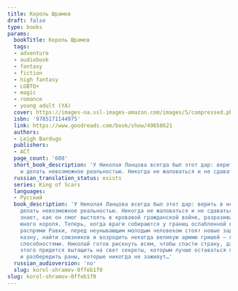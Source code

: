 ```yaml
---
title: Король Шрамов
draft: false
type: books
params:
  bookTitle: Король Шрамов
  tags:
  - adventure
  - audiobook
  - fantasy
  - fiction
  - high fantasy
  - LGBTQ+
  - magic
  - romance
  - young adult (YA)
  cover: https://images-na.ssl-images-amazon.com/images/S/compressed.photo.goodreads.com/books/1569661530l/49658621.jpg
  isbn: '9785171144975'
  link: https://www.goodreads.com/book/show/49658621
  authors:
  - Leigh Bardugo
  publishers:
  - АСТ
  page_count: '608'
  short_book_description: 'У Николая Ланцова всегда был этот дар: верить в невозможное
    и делать невозможное реальностью. Никогда не жаловаться и не сдаваться.'
  russian_translation_status: exists
  series: King of Scars
  languages:
  - Русский
  book_description: 'У Николая Ланцова всегда был этот дар: верить в невозможное и
    делать невозможное реальностью. Никогда не жаловаться и не сдаваться. Никто не
    знает, как он смог выстоять в кровавой гражданской войне, разразившейся на родине
    юного короля. Теперь, когда враги собираются у границ ослабленной внутренними
    распрями Равки, перед неунывающим молодым человеком стоят новые задачи: пополнить
    казну, найти союзников и возродить некогда великую армию гришей – людей с магическими
    способностями. Николай готов рискнуть всем, чтобы спасти страну, даже если для
    этого придется вытащить на свет секреты, которым лучше оставаться похороненными,
    и разбередить раны, которые никогда не заживут…'
  russian_audioversion: 'no'
  slug: korol-shramov-0ffeb1f0
slug: korol-shramov-0ffeb1f0
---
```

